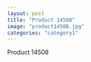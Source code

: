 ```yaml
---
layout: post
title: "Product 14508"
image: "product14508.jpg"
categories: "category1"
---
```

Product 14508
